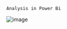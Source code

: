     Analysis in Power Bi
![image](https://github.com/user-attachments/assets/0e3932df-f7eb-4ac6-b672-fffc25e53ae7)
